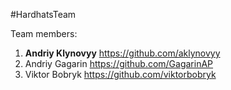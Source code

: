 #HardhatsTeam

Team members:

1. **Andriy Klynovyy** https://github.com/aklynovyy
2. Andriy Gagarin https://github.com/GagarinAP
3. Viktor Bobryk https://github.com/viktorbobryk

